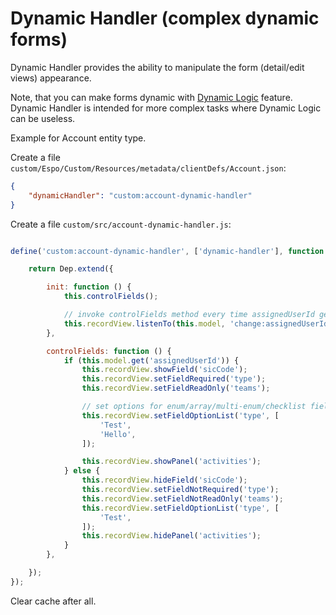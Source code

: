 # Dynamic Handler (complex dynamic forms)

Dynamic Handler provides the ability to manipulate the form (detail/edit views) appearance.

Note, that you can make forms dynamic with [Dynamic Logic](../administration/dynamic-logic.md) feature. Dynamic Handler is intended for more complex tasks where Dynamic Logic can be useless.

Example for Account entity type.

Create a file `custom/Espo/Custom/Resources/metadata/clientDefs/Account.json`:

```json
{
    "dynamicHandler": "custom:account-dynamic-handler"
}
```

Create a file `custom/src/account-dynamic-handler.js`:

```js

define('custom:account-dynamic-handler', ['dynamic-handler'], function (Dep) {

    return Dep.extend({

        init: function () {
            this.controlFields();

            // invoke controlFields method every time assignedUserId gets changed
            this.recordView.listenTo(this.model, 'change:assignedUserId', this.controlFields.bind(this));
        },

        controlFields: function () {
            if (this.model.get('assignedUserId')) {
                this.recordView.showField('sicCode');
                this.recordView.setFieldRequired('type');
                this.recordView.setFieldReadOnly('teams');

                // set options for enum/array/multi-enum/checklist fields
                this.recordView.setFieldOptionList('type', [
                    'Test',
                    'Hello',
                ]);

                this.recordView.showPanel('activities');
            } else {
                this.recordView.hideField('sicCode');
                this.recordView.setFieldNotRequired('type');
                this.recordView.setFieldNotReadOnly('teams');
                this.recordView.setFieldOptionList('type', [
                    'Test',
                ]);
                this.recordView.hidePanel('activities');
            }
        },

    });
});

```

Clear cache after all.
